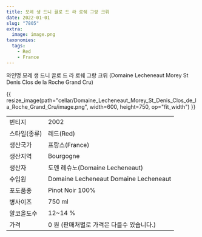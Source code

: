 ```yaml
---
title: 모레 생 드니 끌로 드 라 로쉐 그랑 크뤼
date: 2022-01-01
slug: "7805"
extra:
  image: image.png
taxonomies:
  tags:
    - Red
    - France
---
```


와인명     모레 생 드니 끌로 드 라 로쉐 그랑 크뤼 (Domaine Lecheneaut Morey St 
Denis Clos de la Roche Grand Cru)

<!-- more -->

{{ resize_image(path="cellar/Domaine_Lecheneaut_Morey_St_Denis_Clos_de_la_Roche_Grand_Cru/image.png", width=600, height=750, op="fit_width") }}

|           |                                                    |  
| --------- | -------------------------------------------------- |
| 빈티지    | 2002 |
| 스타일(종류)   |  레드(Red) |
| 생산국가  |  프랑스(France) |
| 생산지역  |  Bourgogne |
| 생산자   |  도멘 레슈노(Domaine Lecheneaut) |
| 수입원   |  Domaine Lecheneaut Domaine Lecheneaut |
| 포도품종  |  Pinot Noir 100% |
| 병사이즈   | 750 ml |
| 알코올도수  | 12~14 % |
| 가격 | 0 원 (판매처별로 가격은 다를수 있습니다.) |

